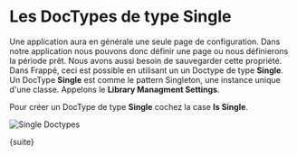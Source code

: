 # Les DocTypes de type Single

Une application aura en générale une seule page de configuration. Dans notre application nous pouvons donc définir une page
ou nous définierons la période prêt. Nous avons aussi besoin de sauvegarder cette propriété. Dans Frappé, ceci est possible
en utilisant un un Doctype de type **Single**. Un DocType **Single** est comme le pattern Singleton, une instance unique 
d'une classe. Appelons le **Library Managment Settings**.

Pour créer un DocType de type **Single** cochez la case **Is Single**.

<img class="screenshot" alt="Single Doctypes" src="{{docs_base_url}}/assets/img/tab_single.png">

{suite}

